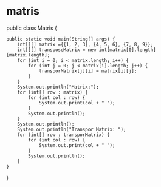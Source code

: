 # matris
public class Matris {

    public static void main(String[] args) {
        int[][] matrix ={{1, 2, 3}, {4, 5, 6}, {7, 8, 9}};
        int[][] transposeMatrix = new int[matrix[0].length][matrix.length];
        for (int i = 0; i < matrix.length; i++) {
            for (int j = 0; j < matrix[i].length; j++) {
                transporMatrix[j][i] = matrix[i][j];
            }
        }
        System.out.println("Matrix:");
        for (int[] row : matrix) {
            for (int col : row) {
                System.out.print(col + " ");
            }
            System.out.println();
        }
        System.out.println();
        System.out.println("Transpor Matrix: ");
        for (int[] row : transporMatrix) {
            for (int col : row) {
                System.out.print(col + " ");
            }
            System.out.println();
        }
    }
}
